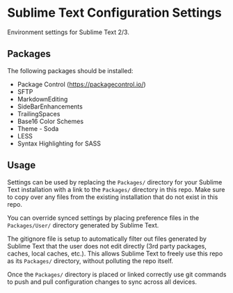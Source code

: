 # Sublime Text Configuration Settings

Environment settings for Sublime Text 2/3.

## Packages

The following packages should be installed:

- Package Control (https://packagecontrol.io/)
- SFTP
- MarkdownEditing
- SideBarEnhancements
- TrailingSpaces
- Base16 Color Schemes
- Theme - Soda
- LESS
- Syntax Highlighting for SASS

## Usage

Settings can be used by replacing the `Packages/` directory for your Sublime
Text installation with a link to the `Packages/` directory in this repo. Make
sure to copy over any files from the existing installation that do not exist in
this repo.

You can override synced settings by placing preference files in the
`Packages/User/` directory generated by Sublime Text.

The gitignore file is setup to automatically filter out files generated by
Sublime Text that the user does not edit directly (3rd party packages, caches,
local caches, etc.). This allows Sublime Text to freely use this repo as its
`Packages/` directory, without polluting the repo itself.

Once the `Packages/` directory is placed or linked correctly use git commands to
push and pull configuration changes to sync across all devices.
